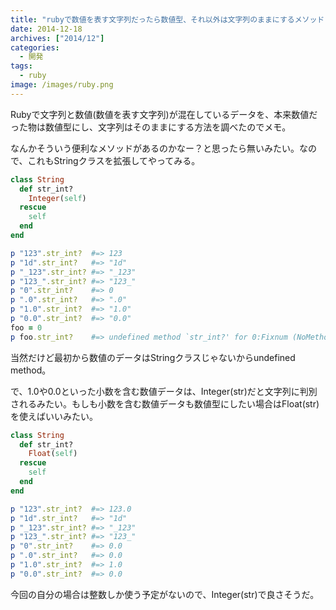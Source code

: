 ```yaml
---
title: "rubyで数値を表す文字列だったら数値型、それ以外は文字列のままにするメソッド"
date: 2014-12-18
archives: ["2014/12"]
categories:
  - 開発
tags:
  - ruby
image: /images/ruby.png
---
```

Rubyで文字列と数値(数値を表す文字列)が混在しているデータを、本来数値だった物は数値型にし、文字列はそのままにする方法を調べたのでメモ。

<!--more-->

なんかそういう便利なメソッドがあるのかなー？と思ったら無いみたい。なので、これもStringクラスを拡張してやってみる。

```ruby
class String
  def str_int?
    Integer(self)
  rescue
    self
  end
end

p "123".str_int?  #=> 123
p "1d".str_int?   #=> "1d"
p "_123".str_int? #=> "_123"
p "123_".str_int? #=> "123_"
p "0".str_int?    #=> 0
p ".0".str_int?   #=> ".0"
p "1.0".str_int?  #=> "1.0"
p "0.0".str_int?  #=> "0.0"
foo = 0
p foo.str_int?    #=> undefined method `str_int?' for 0:Fixnum (NoMethodError)
```

当然だけど最初から数値のデータはStringクラスじゃないからundefined method。

で、1.0や0.0といった小数を含む数値データは、Integer(str)だと文字列に判別されるみたい。もしも小数を含む数値データも数値型にしたい場合はFloat(str)を使えばいいみたい。

```ruby
class String
  def str_int?
    Float(self)
  rescue
    self
  end
end

p "123".str_int?  #=> 123.0
p "1d".str_int?   #=> "1d"
p "_123".str_int? #=> "_123"
p "123_".str_int? #=> "123_"
p "0".str_int?    #=> 0.0
p ".0".str_int?   #=> 0.0
p "1.0".str_int?  #=> 1.0
p "0.0".str_int?  #=> 0.0
```

今回の自分の場合は整数しか使う予定がないので、Integer(str)で良さそうだ。
